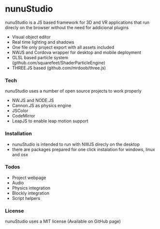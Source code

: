 # nunuStudio
nunuStudio is a JS based framework for 3D and VR applications that run direcly on the browser without the need for addicional plugins
- Visual object editor
- Real time lighting and shadows
- One file only project export with all assets included
- NWJS and Cordova wrapper for desktop and mobile deployment
- GLSL based particle system (github.com/squarefeet/ShaderParticleEngine)
- THREE.JS based (github.com/mrdoob/three.js)

### Tech
nunuStudio uses a number of open source projects to work properly
* NW.JS and NODE.JS
* Cannon.JS as physics engine
* JSColor
* CodeMirror
* LeapJS to enable leap motion support

### Installation
* nunuStudio is intended to run with NWJS direcly on the desktop
* there are packages prepared for one click instalation for windows, linux and osx

### Todos
 - Project webpage
 - Audio
 - Physics integration
 - Blockly integration
 - Script helpers

### License
nunuStudio uses a MIT license (Available on GitHub page)
